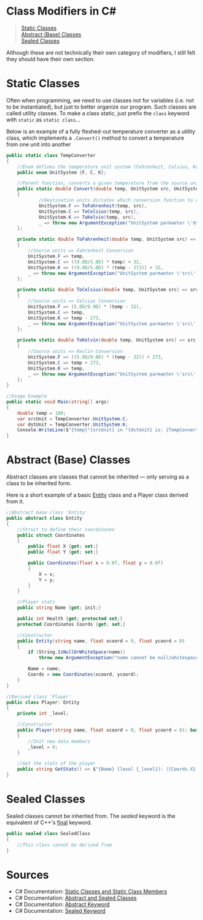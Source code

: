 # Class Modifiers in C#
> [Static Classes](https://github.com/EthanC2/Notes-and-Writeups/blob/main/C%23/Object-oriented%20Programming/Class%20Modifiers.md#static-classes) <br />
> [Abstract (Base) Classes](https://github.com/EthanC2/Notes-and-Writeups/blob/main/C%23/Object-oriented%20Programming/Class%20Modifiers.md#abstract-base-classes) <br />
> [Sealed Classes](https://github.com/EthanC2/Notes-and-Writeups/blob/main/C%23/Object-oriented%20Programming/Class%20Modifiers.md#sealed-classes) <br />

Although these are not technically their own category of modifiers, I still felt they should have their own section.

# Static Classes
Often when programming, we need to use classes not for variables (i.e. not to be instantiated), but just to better organize our program. Such classes are called utility classes. 
To make a class static, just prefix the `class` keyword with `static` as `static class`...

Below is an example of a fully fleshed-out temperature converter as a utility class, which implements a `.Convert()` method to convert a temperature from one unit into another

```C#
public static class TempConverter
{
    //Enum defines the temperature unit system (Fahrenheit, Celsius, Kelvin)
    public enum UnitSystem {F, C, K};

    //Parent function, converts a given temperature from the source units to the destination units (e.g. 100°C => 212°F) 
    public static double Convert(double temp, UnitSystem src, UnitSystem dst) => dst switch
    {
            //Destination units dictates which conversion function to call
            UnitSystem.F => ToFahrenheit(temp, src),
            UnitSystem.C => ToCelsius(temp, src),
            UnitSystem.K => ToKelvin(temp, src),
            _ => throw new ArgumentException("UnitSystem parmaeter \'dst\' is invalid (not F, C, or K); check for bad casts"),
    };

    private static double ToFahrenheit(double temp, UnitSystem src) => src switch
    {
        //Source units => Fahrenheit Conversion
        UnitSystem.F => temp,
        UnitSystem.C => ((9.0D/5.0D) * temp) + 32,
        UnitSystem.K => ((9.0D/5.0D) * (temp - 273)) + 32,
        _ => throw new ArgumentException("UnitSystem parmaeter \'src\' is invalid (not F, C, or K); check for bad casts"),
    };

    private static double ToCelsius(double temp, UnitSystem src) => src switch
    {
        //Source units => Celsius Conversion
        UnitSystem.F => (5.0D/9.0D) * (temp - 32),
        UnitSystem.C => temp,
        UnitSystem.K => temp - 273,
        _ => throw new ArgumentException("UnitSystem parmaeter \'src\' is invalid (not F, C, or K); check for bad casts"),
    };

    private static double ToKelvin(double temp, UnitSystem src) => src switch
    {
        //Source units => Kevlin Conversion
        UnitSystem.F => ((5.0D/9.0D) * (temp - 32)) + 273,
        UnitSystem.C => temp + 273,
        UnitSystem.K => temp,
        _ => throw new ArgumentException("UnitSystem parmaeter \'src\' is invalid (not F, C, or K); check for bad casts"),
    };
}

//Usage Example
public static void Main(string[] args)
{   
    double temp = 100;
    var srcUnit = TempConverter.UnitSystem.C;
    var dstUnit = TempConverter.UnitSystem.K;
    Console.WriteLine($"{temp}°{srcUnit} in °{dstUnit} is: {TempConverter.Convert(temp, srcUnit, dstUnit):N3}");
}
```

# Abstract (Base) Classes
Abstract classes are classes that cannot be inherited — only serving as a class to be inherited form. <br />

Here is a short example of a basic [Entity](https://tandemcoder.com/entity-component-system-in-games-starter-guide/) class and a Player class derived from it.
```C#
//Abstract base class 'Entity' 
public abstract class Entity
{
    //Struct to define their coordinates
    public struct Coordinates
    {
        public float X {get; set;}
        public float Y {get; set;}

        public Coordinates(float x = 0.0f, float y = 0.0f)
        {
            X = x;
            Y = y;
        }
    }

    //Player stats
    public string Name {get; init;}

    public int Health {get; protected set;}
    protected Coordinates Coords {get; set;}

    //Constructor
    public Entity(string name, float xcoord = 0, float ycoord = 0)
    {
        if (String.IsNullOrWhiteSpace(name))
            throw new ArgumentException("name cannot be null/whitespace");

        Name = name;
        Coords = new Coordinates(xcoord, ycoord);
    }
}

//Derived class 'Player'
public class Player: Entity
{
    private int _level;

    //Constructor
    public Player(string name, float xcoord = 0, float ycoord = 0): base(name, xcoord, ycoord)
    {
        //Init new data members
        _level = 0;
    }

    //Get the stats of the player
    public string GetStats() => $"{Name} [level {_level}]: ({Coords.X},{Coords.Y})";
}
```

# Sealed Classes
Sealed classes cannot be inherited from. The _sealed_ keyword is the equivalent of C++'s [final](https://en.cppreference.com/w/cpp/language/final) keyword.

```C#
public sealed class SealedClass
{
    //This class cannot be derived from
}
```

# Sources
- C# Documentation: [Static Classes and Static Class Members](https://docs.microsoft.com/en-us/dotnet/csharp/programming-guide/classes-and-structs/static-classes-and-static-class-members)
- C# Documentation: [Abstract and Sealed Classes](https://docs.microsoft.com/en-us/dotnet/csharp/programming-guide/classes-and-structs/abstract-and-sealed-classes-and-class-members)
- C# Documentation: [Abstract Keyword](https://docs.microsoft.com/en-us/dotnet/csharp/language-reference/keywords/abstract)
- C# Documentation: [Sealed Keyword](https://docs.microsoft.com/en-us/dotnet/csharp/language-reference/keywords/sealed)
